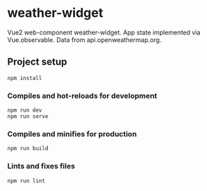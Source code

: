 # weather-widget

Vue2 web-component weather-widget.
App state implemented via Vue.observable.
Data from api.openweathermap.org.


## Project setup
```
npm install
```

### Compiles and hot-reloads for development
```
npm run dev
npm run serve
```

### Compiles and minifies for production
```
npm run build
```

### Lints and fixes files
```
npm run lint
```

